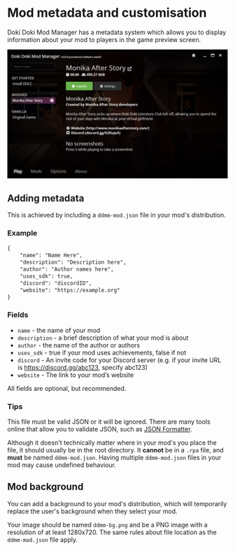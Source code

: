 # Mod metadata and customisation

Doki Doki Mod Manager has a metadata system which allows you to display information about your mod to players in the game preview screen.

![Metadata example](../images/metadata-example.png)

## Adding metadata

This is achieved by including a `ddmm-mod.json` file in your mod's distribution.

### Example
    {
        "name": "Name Here",
        "description": "Description here",
        "author": "Author names here",
        "uses_sdk": true,
        "discord": "discordID",
        "website": "https://example.org"
    } 
    
### Fields

* `name` - the name of your mod
* `description` - a brief description of what your mod is about
* `author` - the name of the author or authors
* `uses_sdk` - true if your mod uses achievements, false if not
* `discord` - An invite code for your Discord server (e.g. if your invite URL is https://discord.gg/abc123, specify abc123)
* `website` - The link to your mod’s website

All fields are optional, but recommended.

### Tips
This file must be valid JSON or it will be ignored. There are many tools online that allow you to validate JSON, such as [JSON Formatter](https://jsonformatter.org/json-editor).

Although it doesn't technically matter where in your mod's you place the file, it should usually be in the root directory. It **cannot** be in a `.rpa` file, and **must** be named `ddmm-mod.json`. Having multiple `ddmm-mod.json` files in your mod may cause undefined behaviour.

## Mod background

You can add a background to your mod's distribution, which will temporarily replace the user's background when they select your mod.

Your image should be named `ddmm-bg.png` and be a PNG image with a resolution of at least 1280x720. The same rules about file location as the `ddmm-mod.json` file apply.

